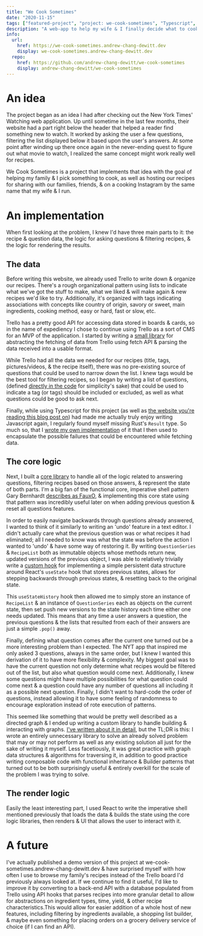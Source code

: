 ```yaml
---
title: "We Cook Sometimes"
date: "2020-11-15"
tags: ["featured-project", "project: we-cook-sometimes", "Typescript", "SASS", "React", "React-Router", "CSS-modules", "Mocha", "Enzyme", "React Testing Library", "Webpack", "NGINX", "web development"]
description: "A web-app to help my wife & I finally decide what to cook for dinner. Additionally, we use it to share our recipes with others. Pulls content from a Trello we already used to store & maintain recipes."
info:
  url:
    href: https://we-cook-sometimes.andrew-chang-dewitt.dev
    display: we-cook-sometimes.andrew-chang-dewitt.dev
  repo:
    href: https://github.com/andrew-chang-dewitt/we-cook-sometimes
    display: andrew-chang-dewitt/we-cook-sometimes
---
```


An idea
===

The project began as an idea I had after checking out the New York Times' Watching web application.
Up until sometime in the last few months, their website had a part right below the header that helped a reader find something new to watch.
It worked by asking the user a few questions, filtering the list displayed below it based upon the user's answers.
At some point after winding up there once again in the never-ending quest to figure out what movie to watch, I realized the same concept might work really well for recipes.

We Cook Sometimes is a project that implements that idea with the goal of helping my family & I pick something to cook, as well as hosting our recipes for sharing with our families, friends, & on a cooking Instagram by the same name that my wife & I run.

An implementation
===

When first looking at the problem, I knew I'd have three main parts to it: the recipe & question data, the logic for asking questions & filtering recipes, & the logic for rendering the results.

The data
---

Before writing this website, we already used Trello to write down & organize our recipes.
There's a rough organizational pattern using lists to indicate what we've got the stuff to make, what we liked & will make again & new recipes we'd like to try.
Additionally, it's organized with tags indicating associations with concepts like country of origin, savory or sweet, main ingredients, cooking method, easy or hard, fast or slow, etc.

Trello has a pretty good API for accessing data stored in boards & cards, so in the name of expediency I chose to continue using Trello as a sort of CMS for an MVP of the application.
I started by writing a [small library](https://github.com/andrew-chang-dewitt/we-cook-sometimes/blob/d5cdc1dd867f4ffa0e0ebc28322967bdcbf279cc/src/lib/data/fetch.ts) for abstracting the fetching of data from Trello using fetch API & parsing the data received into a usable format.

While Trello had all the data we needed for our recipes (title, tags, pictures/videos, & the recipe itself), there was no pre-existing source of questions that could be used to narrow down the list.
I knew tags would be the best tool for filtering recipes, so I began by writing a list of questions, (defined [directly in the code](https://github.com/andrew-chang-dewitt/we-cook-sometimes/blob/d5cdc1dd867f4ffa0e0ebc28322967bdcbf279cc/src/lib/data/questions.ts) for simplicity's sake) that could be used to indicate a tag (or tags) should be included or excluded, as well as what questions could be good to ask next.

Finally, while using Typescript for this project (as well as [the website you're reading this blog post on](/blog/posts/personal-website)) had made me actually truly enjoy writing Javascript again, I regularly found myself missing Rust's `Result` type.
So much so, that I [wrote my own implementation](/blog/posts/rust-result-typescript) of it that I then used to encapsulate the possible failures that could be encountered while fetching data.

The core logic
--

Next, I built a [core library](https://github.com/andrew-chang-dewitt/we-cook-sometimes/tree/d5cdc1dd867f4ffa0e0ebc28322967bdcbf279cc/src/lib/core) to handle all of the logic related to answering questions, filtering recipes based on those answers, & represent the state of both parts.
I'm a big fan of the functional core, imperative shell pattern Gary Bernhardt [describes as FauxO](https://www.destroyallsoftware.com/talks/boundaries), & implementing this core state using that pattern was incredibly useful later on when adding previous question & reset all questions features.

In order to easily navigate backwards through questions already answered, I wanted to think of it similarly to writing an 'undo' feature in a text editor.
I didn't actually care what the previous question was or what recipes it had eliminated; all I needed to know was what the state was before the action I wanted to 'undo' & have some way of restoring it.
By writing `QuestionSeries` & `RecipeList` both as immutable objects whose methods return new, updated versions of the previous object, I was able to relatively trivially write a [custom hook](https://github.com/andrew-chang-dewitt/we-cook-sometimes/blob/d5cdc1dd867f4ffa0e0ebc28322967bdcbf279cc/src/utils/useStateHistory.ts) for implementing a simple persistent data structure around React's `useState` hook that stores previous states, allows for stepping backwards through previous states, & resetting back to the original state.

This `useStateHistory` hook then allowed me to simply store an instance of `RecipeList` & an instance of `QuestionSeries` each as objects on the current state, then set push new versions to the state history each time either one needs updated.
This means that any time a user answers a question, the previous questions & the lists that resulted from each of their answers are just a simple `.pop()` away.

Finally, defining what question comes after the current one turned out be a more interesting problem than I expected.
The NYT app that inspired me only asked 3 questions, always in the same order, but I knew I wanted this derivation of it to have more flexibility & complexity.
My biggest goal was to have the current question not only determine what recipes would be filtered out of the list, but also what question would come next.
Additionally, I knew some questions might have multiple possibilities for what question could come next & a question could have any number of questions all including it as a possible next question.
Finally, I didn't want to hard-code the order of questions, instead allowing it to have some feeling of randomness to encourage exploration instead of rote execution of patterns.

This seemed like something that would be pretty well described as a directed graph & I ended up writing a custom library to handle building & interacting with graphs.
[I've written about it in detail](/blog/posts/implementing-graphs-in-typescript), but the TL;DR is this: I wrote an entirely unnecessary library to solve an already solved problem that may or may not perform as well as any existing solution all just for the sake of writing it myself.
Less facetiously, it was great practice with graph data structures & algorithms for traversing it, in addition to good practice writing composable code with functional inheritance & Builder patterns that turned out to be both surprisingly useful & entirely overkill for the scale of the problem I was trying to solve.

The render logic
---

Easily the least interesting part, I used React to write the imperative shell mentioned previously that loads the data & builds the state using the core logic libraries, then renders & UI that allows the user to interact with it.


A future
===

I've actually published a demo version of this project at we-cook-sometimes.andrew-chang-dewitt.dev & have surprised myself with how often I use to browse my family's recipes instead of the Trello board I'd previously always looked at.
If we continue to find it useful, I'd like to improve it by converting to a back-end API with a database populated from Trello using API hooks that parses recipes into more granular detail to allow for abstractions on ingredient types, time, yield, & other recipe characteristics.This would allow for easier addition of a whole host of new features, including filtering by ingredients available, a shopping list builder, & maybe even something for placing orders on a grocery delivery service of choice (if I can find an API).
